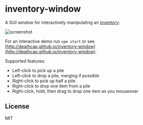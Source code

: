 # inventory-window

A GUI window for interactively manipulating an [inventory](https://github.com/deathcap/inventory):

![screenshot](http://i.imgur.com/esk1cuB.png "Screenshot")

For an interactive demo run `npm start` or see [http://deathcap.github.io/inventory-window](http://deathcap.github.io/inventory-window).

Supported features:

* Left-click to pick up a pile
* Left-click to drop a pile, merging if possible
* Right-click to pick up half a pile
* Right-click to drop one item from a pile
* Right-click, hold, then drag to drop one item as you mouseover

## License

MIT


